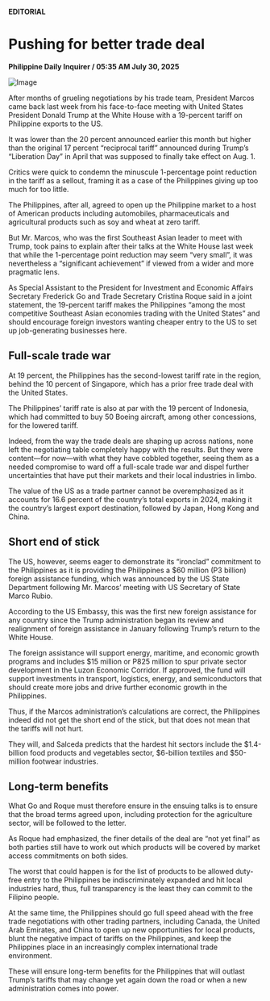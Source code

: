 **EDITORIAL**

# Pushing for better trade deal

****Philippine Daily Inquirer / 05:35 AM July 30, 2025****

![Image](https://raw.githubusercontent.com/github-jl14/scrapy_api/refs/heads/main/images/editorial07302025.png)

After months of grueling negotiations by his trade team, President Marcos came back last week from his face-to-face meeting with United States President Donald Trump at the White House with a 19-percent tariff on Philippine exports to the US.

It was lower than the 20 percent announced earlier this month but higher than the original 17 percent “reciprocal tariff” announced during Trump’s “Liberation Day” in April that was supposed to finally take effect on Aug. 1.

Critics were quick to condemn the minuscule 1-percentage point reduction in the tariff as a sellout, framing it as a case of the Philippines giving up too much for too little.

The Philippines, after all, agreed to open up the Philippine market to a host of American products including automobiles, pharmaceuticals and agricultural products such as soy and wheat at zero tariff.

But Mr. Marcos, who was the first Southeast Asian leader to meet with Trump, took pains to explain after their talks at the White House last week that while the 1-percentage point reduction may seem “very small”, it was nevertheless a “significant achievement” if viewed from a wider and more pragmatic lens.

As Special Assistant to the President for Investment and Economic Affairs Secretary Frederick Go and Trade Secretary Cristina Roque said in a joint statement, the 19-percent tariff makes the Philippines “among the most competitive Southeast Asian economies trading with the United States” and should encourage foreign investors wanting cheaper entry to the US to set up job-generating businesses here.

## Full-scale trade war

At 19 percent, the Philippines has the second-lowest tariff rate in the region, behind the 10 percent of Singapore, which has a prior free trade deal with the United States.

The Philippines’ tariff rate is also at par with the 19 percent of Indonesia, which had committed to buy 50 Boeing aircraft, among other concessions, for the lowered tariff.

Indeed, from the way the trade deals are shaping up across nations, none left the negotiating table completely happy with the results. But they were content—for now—with what they have cobbled together, seeing them as a needed compromise to ward off a full-scale trade war and dispel further uncertainties that have put their markets and their local industries in limbo.

The value of the US as a trade partner cannot be overemphasized as it accounts for 16.6 percent of the country’s total exports in 2024, making it the country’s largest export destination, followed by Japan, Hong Kong and China.

## Short end of stick

The US, however, seems eager to demonstrate its “ironclad” commitment to the Philippines as it is providing the Philippines a $60 million (P3 billion) foreign assistance funding, which was announced by the US State Department following Mr. Marcos’ meeting with US Secretary of State Marco Rubio.

According to the US Embassy, this was the first new foreign assistance for any country since the Trump administration began its review and realignment of foreign assistance in January following Trump’s return to the White House.

The foreign assistance will support energy, maritime, and economic growth programs and includes $15 million or P825 million to spur private sector development in the Luzon Economic Corridor. If approved, the fund will support investments in transport, logistics, energy, and semiconductors that should create more jobs and drive further economic growth in the Philippines.

Thus, if the Marcos administration’s calculations are correct, the Philippines indeed did not get the short end of the stick, but that does not mean that the tariffs will not hurt.

They will, and Salceda predicts that the hardest hit sectors include the $1.4-billion food products and vegetables sector, $6-billion textiles and $50-million footwear industries.

## Long-term benefits

What Go and Roque must therefore ensure in the ensuing talks is to ensure that the broad terms agreed upon, including protection for the agriculture sector, will be followed to the letter.

As Roque had emphasized, the finer details of the deal are “not yet final” as both parties still have to work out which products will be covered by market access commitments on both sides.

The worst that could happen is for the list of products to be allowed duty-free entry to the Philippines be indiscriminately expanded and hit local industries hard, thus, full transparency is the least they can commit to the Filipino people.

At the same time, the Philippines should go full speed ahead with the free trade negotiations with other trading partners, including Canada, the United Arab Emirates, and China to open up new opportunities for local products, blunt the negative impact of tariffs on the Philippines, and keep the Philippines place in an increasingly complex international trade environment.

These will ensure long-term benefits for the Philippines that will outlast Trump’s tariffs that may change yet again down the road or when a new administration comes into power.
